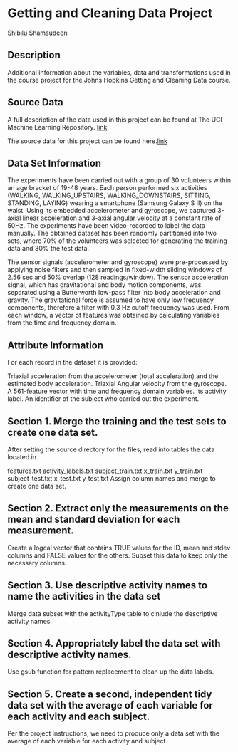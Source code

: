 Getting and Cleaning Data Project
==================================

Shibilu Shamsudeen

Description
------------

Additional information about the variables, data and transformations used in the course project for the Johns Hopkins Getting and Cleaning Data course.

Source Data
------------

A full description of the data used in this project can be found at The UCI Machine Learning Repository. [link](http://archive.ics.uci.edu/ml/datasets/Human+Activity+Recognition+Using+Smartphones)

The source data for this project can be found here.[link](https://d396qusza40orc.cloudfront.net/getdata%2Fprojectfiles%2FUCI%20HAR%20Dataset.zip)

Data Set Information
---------------------

The experiments have been carried out with a group of 30 volunteers within an age bracket of 19-48 years. Each person performed six activities (WALKING, WALKING_UPSTAIRS, WALKING_DOWNSTAIRS, SITTING, STANDING, LAYING) wearing a smartphone (Samsung Galaxy S II) on the waist. Using its embedded accelerometer and gyroscope, we captured 3-axial linear acceleration and 3-axial angular velocity at a constant rate of 50Hz. The experiments have been video-recorded to label the data manually. The obtained dataset has been randomly partitioned into two sets, where 70% of the volunteers was selected for generating the training data and 30% the test data.

The sensor signals (accelerometer and gyroscope) were pre-processed by applying noise filters and then sampled in fixed-width sliding windows of 2.56 sec and 50% overlap (128 readings/window). The sensor acceleration signal, which has gravitational and body motion components, was separated using a Butterworth low-pass filter into body acceleration and gravity. The gravitational force is assumed to have only low frequency components, therefore a filter with 0.3 Hz cutoff frequency was used. From each window, a vector of features was obtained by calculating variables from the time and frequency domain.

Attribute Information
----------------------

For each record in the dataset it is provided:

Triaxial acceleration from the accelerometer (total acceleration) and the estimated body acceleration.
Triaxial Angular velocity from the gyroscope.
A 561-feature vector with time and frequency domain variables.
Its activity label.
An identifier of the subject who carried out the experiment.

Section 1. Merge the training and the test sets to create one data set.
-------------------------------------------------------------------

After setting the source directory for the files, read into tables the data located in

features.txt
activity_labels.txt
subject_train.txt
x_train.txt
y_train.txt
subject_test.txt
x_test.txt
y_test.txt
Assign column names and merge to create one data set.

Section 2. Extract only the measurements on the mean and standard deviation for each measurement.
-------------------------------------------------------------------

Create a logcal vector that contains TRUE values for the ID, mean and stdev columns and FALSE values for the others. Subset this data to keep only the necessary columns.

Section 3. Use descriptive activity names to name the activities in the data set
-------------------------------------------------------------------

Merge data subset with the activityType table to cinlude the descriptive activity names

Section 4. Appropriately label the data set with descriptive activity names.
-------------------------------------------------------------

Use gsub function for pattern replacement to clean up the data labels.

Section 5. Create a second, independent tidy data set with the average of each variable for each activity and each subject.
---------------------------------------------------------------

Per the project instructions, we need to produce only a data set with the average of each veriable for each activity and subject